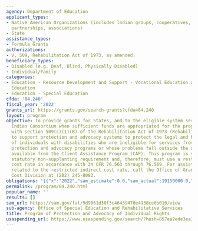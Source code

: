 ```yaml
---
agency: Department of Education
applicant_types:
- Native American Organizations (includes lndian groups, cooperatives, corporations,
  partnerships, associations)
- State
assistance_types:
- Formula Grants
authorizations:
- V, 509, Rehabilitation Act of 1973, as amended.
beneficiary_types:
- Disabled (e.g. Deaf, Blind, Physically Disabled)
- Individual/Family
categories:
- Education - Resource Development and Support - Vocational Education and Handicapped
  Education
- Education - Special Education
cfda: '84.240'
fiscal_year: '2022'
grants_url: https://grants.gov/search-grants?cfda=84.240
layout: program
objective: To provide grants for States, and to the eligible system serving the American
  Indian Consortium when sufficient funds are appropriated for the program in accordance
  with section 509(c)(1)(B) of the Rehabilitation Act of 1973 (Rehabilitation Act),
  to support protection and advocacy systems to protect the legal and human rights
  of individuals with disabilities who are ineligible for services from the other
  protection and advocacy programs or whose problems fall outside the scope of services
  available from the Client Assistance Program (CAP). This program is subject to a
  statutory non-supplanting requirement and, therefore, must use a restricted indirect
  cost rate in accordance with 34 CFR 76.563 through 76.569. For assistance with questions
  related to the restricted indirect cost rate, call the Office of Grants Administration/Indirect
  Cost Division at (202) 245-8082.
obligations: '[{"x":"2022","sam_estimate":0.0,"sam_actual":19150000.0,"usa_spending_actual":18736332.4},{"x":"2023","sam_estimate":20150000.0,"sam_actual":0.0,"usa_spending_actual":19506258.58},{"x":"2024","sam_estimate":20150000.0,"sam_actual":0.0,"usa_spending_actual":0.0}]'
permalink: /program/84.240.html
popular_name: ''
results: []
sam_url: https://sam.gov/fal/9d9061d30f3c46439476e4938ce0b010/view
sub-agency: Office of Special Education and Rehabilitative Services
title: Program of Protection and Advocacy of Individual Rights
usaspending_url: https://www.usaspending.gov/search/?hash=857ea2ede3ea32a0047aa0e755a5606c
---
```

